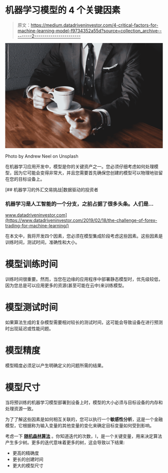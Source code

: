# 机器学习模型的 4 个关键因素

> 原文：<https://medium.datadriveninvestor.com/4-critical-factors-for-machine-learning-model-f9734352a55d?source=collection_archive---------2----------------------->

![](img/e9d134f834faa0947a1e8dedf5ade73e.png)

Photo by Andrew Neel on Unsplash

在机器学习应用开发中，模型是你的关键资产之一。您必须仔细考虑如何处理模型，因为它可能会变得非常大，并且您需要首先确保您创建的模型可以物理地驻留在您的目标设备上。

[](https://www.datadriveninvestor.com/2019/02/18/the-challenge-of-forex-trading-for-machine-learning/) [## 机器学习的外汇交易挑战|数据驱动的投资者

### 机器学习是人工智能的一个分支，之前占据了很多头条。人们是…

www.datadriveninvestor.com](https://www.datadriveninvestor.com/2019/02/18/the-challenge-of-forex-trading-for-machine-learning/) 

在本文中，我将开发四个因素，您必须在模型集成阶段考虑这些因素。这些因素是训练时间，测试时间，准确性和大小。

# 模型训练时间

训练时间很重要。然而，当您在边缘的应用程序中部署静态模型时，优先级较低，因为您总是可以应用更多的资源(甚至可能在云中)来训练模型。

# 模型测试时间

如果算法生成的复杂模型需要相对较长的测试时间，这可能会导致设备在进行预测时出现延迟或性能问题。

# 模型精度

模型精度必须足以产生明确定义的问题所需的结果。

# 模型尺寸

当将预训练的机器学习模型部署到设备上时，模型的大小必须与目标设备的内存和处理资源一致。

为了了解这些因素是如何相互关联的，您可以执行一个**敏感性分析**，这是一个金融模型，它根据称为输入变量的其他变量的变化来确定目标变量如何受到影响。

考虑一下 [**随机森林算法**](http://blog.selcote.com/2020/01/31/7-ml-algorithms-will-solve-95-of-the-problems/) 。你知道迭代的次数，I，是一个关键变量，用来决定算法产生多少树。更多的迭代意味着更多的树，这会导致以下结果:

*   更高的精确度
*   更长的创建时间
*   更大的模型尺寸